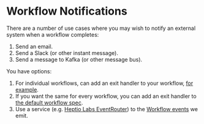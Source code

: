 # Workflow Notifications

There are a number of use cases where you may wish to notify an external system when a workflow completes:

1. Send an email.
1. Send a Slack (or other instant message).
1. Send a message to Kafka (or other message bus).

You have options:

1. For individual workflows, can add an exit handler to your workflow, [for example](https://raw.githubusercontent.com/argoproj/argo-workflows/master/examples/exit-handlers.yaml).
1. If you want the same for every workflow, you can add an exit handler to [the default workflow spec](default-workflow-specs.md).
1. Use a service (e.g. [Heptio Labs EventRouter](https://github.com/heptiolabs/eventrouter)) to the [Workflow events](workflow-events.md) we emit.
